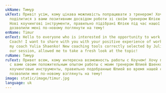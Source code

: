 ```yaml
---
ukName: Тимур
ukText: Привіт усім, кому цікава можливість попрацювати з тренером! Хочу
  поділитися з вами позитивним досвідом роботи зі своїм тренером Юлією Шаєнко!
  Нові коучингові інструменти, правильно підібрані Юлією під час нашої сесії,
  дозволили мені по-новому поглянути на тему!
enName: Timur
enText: Hello to everyone who is interested in the opportunity to work with the
  Coach! I want to share with you with your positive experience of working with
  my coach Yulia Shaenko! New coaching tools correctly selected by Julia during
  our session, allowed me to take a fresh look at the topic!
ruName: Тимур
ruText: Привет всем, кому интересна возможность работы с Коучем! Хочу поделиться
  с вами своим положительным опытом работы с моим тренером Юлией Шаенко! Новые
  коучинговые инструменты, правильно подобранные Юлией во время нашей сессии,
  позволили мне по-новому взглянуть на тему!
image: static/image/timur.jpg
language: uk
---
```


